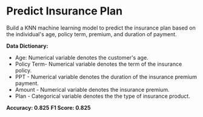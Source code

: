 # Predict Insurance Plan
Build a KNN machine learning model to predict the insurance plan based on the individual's age, policy term, premium, and duration of payment.

**Data Dictionary:** 
- Age: Numerical variable denotes the customer's age. 
- Policy Term- Numerical variable denotes the term of the insurance policy. 
- PPT - Numerical variable denotes the duration of the insurance premium payment. 
- Amount - Numerical variable denotes the insurance premium. 
- Plan - Categorical variable denotes the the type of insurance product.

**Accuracy: 0.825** 
**F1 Score: 0.825**
